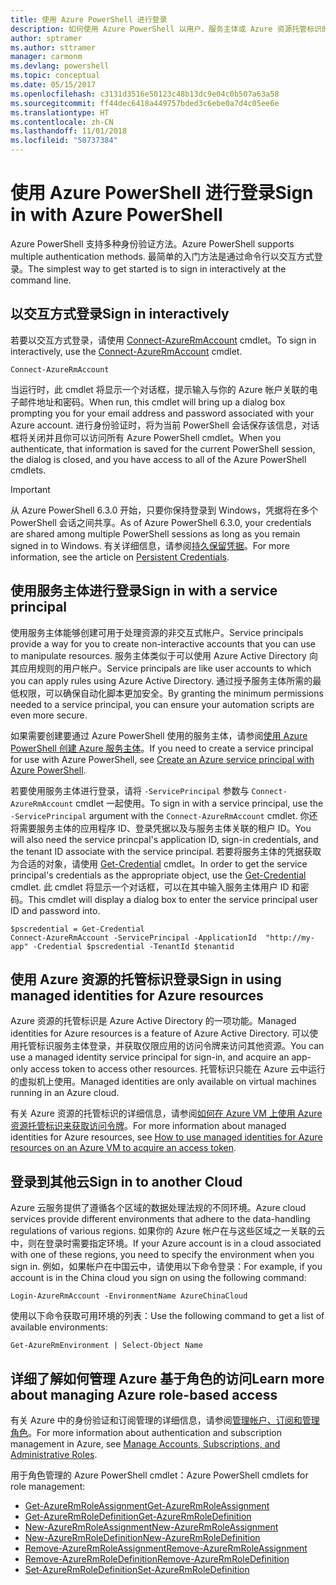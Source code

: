 ```yaml
---
title: 使用 Azure PowerShell 进行登录
description: 如何使用 Azure PowerShell 以用户、服务主体或 Azure 资源托管标识的形式登录。
author: sptramer
ms.author: sttramer
manager: carmonm
ms.devlang: powershell
ms.topic: conceptual
ms.date: 05/15/2017
ms.openlocfilehash: c3131d3516e50123c48b13dc9e04c0b507a63a58
ms.sourcegitcommit: ff44dec6418a449757bded3c6ebe0a7d4c05ee6e
ms.translationtype: HT
ms.contentlocale: zh-CN
ms.lasthandoff: 11/01/2018
ms.locfileid: "50737384"
---
```

# <a name="sign-in-with-azure-powershell"></a><span data-ttu-id="5ae05-103">使用 Azure PowerShell 进行登录</span><span class="sxs-lookup"><span data-stu-id="5ae05-103">Sign in with Azure PowerShell</span></span>

<span data-ttu-id="5ae05-104">Azure PowerShell 支持多种身份验证方法。</span><span class="sxs-lookup"><span data-stu-id="5ae05-104">Azure PowerShell supports multiple authentication methods.</span></span> <span data-ttu-id="5ae05-105">最简单的入门方法是通过命令行以交互方式登录。</span><span class="sxs-lookup"><span data-stu-id="5ae05-105">The simplest way to get started is to sign in interactively at the command line.</span></span>

## <a name="sign-in-interactively"></a><span data-ttu-id="5ae05-106">以交互方式登录</span><span class="sxs-lookup"><span data-stu-id="5ae05-106">Sign in interactively</span></span>

<span data-ttu-id="5ae05-107">若要以交互方式登录，请使用 [Connect-AzureRmAccount](/powershell/module/azurerm.profile/connect-azurermaccount) cmdlet。</span><span class="sxs-lookup"><span data-stu-id="5ae05-107">To sign in interactively, use the [Connect-AzureRmAccount](/powershell/module/azurerm.profile/connect-azurermaccount) cmdlet.</span></span>

```azurepowershell
Connect-AzureRmAccount
```

<span data-ttu-id="5ae05-108">当运行时，此 cmdlet 将显示一个对话框，提示输入与你的 Azure 帐户关联的电子邮件地址和密码。</span><span class="sxs-lookup"><span data-stu-id="5ae05-108">When run, this cmdlet will bring up a dialog box prompting you for your email address and password associated with your Azure account.</span></span> <span data-ttu-id="5ae05-109">进行身份验证时，将为当前 PowerShell 会话保存该信息，对话框将关闭并且你可以访问所有 Azure PowerShell cmdlet。</span><span class="sxs-lookup"><span data-stu-id="5ae05-109">When you authenticate, that information is saved for the current PowerShell session, the dialog is closed, and you have access to all of the Azure PowerShell cmdlets.</span></span>

> [!IMPORTANT]
> <span data-ttu-id="5ae05-110">从 Azure PowerShell 6.3.0 开始，只要你保持登录到 Windows，凭据将在多个 PowerShell 会话之间共享。</span><span class="sxs-lookup"><span data-stu-id="5ae05-110">As of Azure PowerShell 6.3.0, your credentials are shared among multiple PowerShell sessions as long as you remain signed in to Windows.</span></span> <span data-ttu-id="5ae05-111">有关详细信息，请参阅[持久保留凭据](context-persistence.md)。</span><span class="sxs-lookup"><span data-stu-id="5ae05-111">For more information, see the article on [Persistent Credentials](context-persistence.md).</span></span>

## <a name="sign-in-with-a-service-principal"></a><span data-ttu-id="5ae05-112">使用服务主体进行登录</span><span class="sxs-lookup"><span data-stu-id="5ae05-112">Sign in with a service principal</span></span>

<span data-ttu-id="5ae05-113">使用服务主体能够创建可用于处理资源的非交互式帐户。</span><span class="sxs-lookup"><span data-stu-id="5ae05-113">Service principals provide a way for you to create non-interactive accounts that you can use to manipulate resources.</span></span> <span data-ttu-id="5ae05-114">服务主体类似于可以使用 Azure Active Directory 向其应用规则的用户帐户。</span><span class="sxs-lookup"><span data-stu-id="5ae05-114">Service principals are like user accounts to which you can apply rules using Azure Active Directory.</span></span> <span data-ttu-id="5ae05-115">通过授予服务主体所需的最低权限，可以确保自动化脚本更加安全。</span><span class="sxs-lookup"><span data-stu-id="5ae05-115">By granting the minimum permissions needed to a service principal, you can ensure your automation scripts are even more secure.</span></span>

<span data-ttu-id="5ae05-116">如果需要创建要通过 Azure PowerShell 使用的服务主体，请参阅[使用 Azure PowerShell 创建 Azure 服务主体](create-azure-service-principal-azureps.md)。</span><span class="sxs-lookup"><span data-stu-id="5ae05-116">If you need to create a service principal for use with Azure PowerShell, see [Create an Azure service principal with Azure PowerShell](create-azure-service-principal-azureps.md).</span></span>

<span data-ttu-id="5ae05-117">若要使用服务主体进行登录，请将 `-ServicePrincipal` 参数与 `Connect-AzureRmAccount` cmdlet 一起使用。</span><span class="sxs-lookup"><span data-stu-id="5ae05-117">To sign in with a service principal, use the `-ServicePrincipal` argument with the `Connect-AzureRmAccount` cmdlet.</span></span> <span data-ttu-id="5ae05-118">你还将需要服务主体的应用程序 ID、登录凭据以及与服务主体关联的租户 ID。</span><span class="sxs-lookup"><span data-stu-id="5ae05-118">You will also need the service princpal's application ID, sign-in credentials, and the tenant ID associate with the service principal.</span></span> <span data-ttu-id="5ae05-119">若要将服务主体的凭据获取为合适的对象，请使用 [Get-Credential](/powershell/module/microsoft.powershell.security/get-credential) cmdlet。</span><span class="sxs-lookup"><span data-stu-id="5ae05-119">In order to get the service principal's credentials as the appropriate object, use the [Get-Credential](/powershell/module/microsoft.powershell.security/get-credential) cmdlet.</span></span> <span data-ttu-id="5ae05-120">此 cmdlet 将显示一个对话框，可以在其中输入服务主体用户 ID 和密码。</span><span class="sxs-lookup"><span data-stu-id="5ae05-120">This cmdlet will display a dialog box to enter the service principal user ID and password into.</span></span>

```azurepowershell-interactive
$pscredential = Get-Credential
Connect-AzureRmAccount -ServicePrincipal -ApplicationId  "http://my-app" -Credential $pscredential -TenantId $tenantid
```

## <a name="sign-in-using-managed-identities-for-azure-resources"></a><span data-ttu-id="5ae05-121">使用 Azure 资源的托管标识登录</span><span class="sxs-lookup"><span data-stu-id="5ae05-121">Sign in using managed identities for Azure resources</span></span>

<span data-ttu-id="5ae05-122">Azure 资源的托管标识是 Azure Active Directory 的一项功能。</span><span class="sxs-lookup"><span data-stu-id="5ae05-122">Managed identities for Azure resources is a feature of Azure Active Directory.</span></span> <span data-ttu-id="5ae05-123">可以使用托管标识服务主体登录，并获取仅限应用的访问令牌来访问其他资源。</span><span class="sxs-lookup"><span data-stu-id="5ae05-123">You can use a managed identity service principal for sign-in, and acquire an app-only access token to access other resources.</span></span> <span data-ttu-id="5ae05-124">托管标识只能在 Azure 云中运行的虚拟机上使用。</span><span class="sxs-lookup"><span data-stu-id="5ae05-124">Managed identities are only available on virtual machines running in an Azure cloud.</span></span>

<span data-ttu-id="5ae05-125">有关 Azure 资源的托管标识的详细信息，请参阅[如何在 Azure VM 上使用 Azure 资源托管标识来获取访问令牌](/azure/active-directory/managed-identities-azure-resources/how-to-use-vm-token)。</span><span class="sxs-lookup"><span data-stu-id="5ae05-125">For more information about managed identities for Azure resources, see [How to use managed identities for Azure resources on an Azure VM to acquire an access token](/azure/active-directory/managed-identities-azure-resources/how-to-use-vm-token).</span></span>

## <a name="sign-in-to-another-cloud"></a><span data-ttu-id="5ae05-126">登录到其他云</span><span class="sxs-lookup"><span data-stu-id="5ae05-126">Sign in to another Cloud</span></span>

<span data-ttu-id="5ae05-127">Azure 云服务提供了遵循各个区域的数据处理法规的不同环境。</span><span class="sxs-lookup"><span data-stu-id="5ae05-127">Azure cloud services provide different environments that adhere to the data-handling regulations of various regions.</span></span> <span data-ttu-id="5ae05-128">如果你的 Azure 帐户在与这些区域之一关联的云中，则在登录时需要指定环境。</span><span class="sxs-lookup"><span data-stu-id="5ae05-128">If your Azure account is in a cloud associated with one of these regions, you need to specify the environment when you sign in.</span></span> <span data-ttu-id="5ae05-129">例如，如果帐户在中国云中，请使用以下命令登录：</span><span class="sxs-lookup"><span data-stu-id="5ae05-129">For example, if you account is in the China cloud you sign on using the following command:</span></span>

```azurepowershell-interactive
Login-AzureRmAccount -EnvironmentName AzureChinaCloud
```

<span data-ttu-id="5ae05-130">使用以下命令获取可用环境的列表：</span><span class="sxs-lookup"><span data-stu-id="5ae05-130">Use the following command to get a list of available environments:</span></span>

```azurepowershell-interactive
Get-AzureRmEnvironment | Select-Object Name
```

## <a name="learn-more-about-managing-azure-role-based-access"></a><span data-ttu-id="5ae05-131">详细了解如何管理 Azure 基于角色的访问</span><span class="sxs-lookup"><span data-stu-id="5ae05-131">Learn more about managing Azure role-based access</span></span>

<span data-ttu-id="5ae05-132">有关 Azure 中的身份验证和订阅管理的详细信息，请参阅[管理帐户、订阅和管理角色](/azure/active-directory/role-based-access-control-configure)。</span><span class="sxs-lookup"><span data-stu-id="5ae05-132">For more information about authentication and subscription management in Azure, see [Manage Accounts, Subscriptions, and Administrative Roles](/azure/active-directory/role-based-access-control-configure).</span></span>

<span data-ttu-id="5ae05-133">用于角色管理的 Azure PowerShell cmdlet：</span><span class="sxs-lookup"><span data-stu-id="5ae05-133">Azure PowerShell cmdlets for role management:</span></span>

* [<span data-ttu-id="5ae05-134">Get-AzureRmRoleAssignment</span><span class="sxs-lookup"><span data-stu-id="5ae05-134">Get-AzureRmRoleAssignment</span></span>](/powershell/module/AzureRM.Resources/Get-AzureRmRoleAssignment)
* [<span data-ttu-id="5ae05-135">Get-AzureRmRoleDefinition</span><span class="sxs-lookup"><span data-stu-id="5ae05-135">Get-AzureRmRoleDefinition</span></span>](/powershell/module/AzureRM.Resources/Get-AzureRmRoleDefinition)
* [<span data-ttu-id="5ae05-136">New-AzureRmRoleAssignment</span><span class="sxs-lookup"><span data-stu-id="5ae05-136">New-AzureRmRoleAssignment</span></span>](/powershell/module/AzureRM.Resources/New-AzureRmRoleAssignment)
* [<span data-ttu-id="5ae05-137">New-AzureRmRoleDefinition</span><span class="sxs-lookup"><span data-stu-id="5ae05-137">New-AzureRmRoleDefinition</span></span>](/powershell/module/AzureRM.Resources/New-AzureRmRoleDefinition)
* [<span data-ttu-id="5ae05-138">Remove-AzureRmRoleAssignment</span><span class="sxs-lookup"><span data-stu-id="5ae05-138">Remove-AzureRmRoleAssignment</span></span>](/powershell/module/AzureRM.Resources/Remove-AzureRmRoleAssignment)
* [<span data-ttu-id="5ae05-139">Remove-AzureRmRoleDefinition</span><span class="sxs-lookup"><span data-stu-id="5ae05-139">Remove-AzureRmRoleDefinition</span></span>](/powershell/module/AzureRM.Resources/Remove-AzureRmRoleDefinition)
* [<span data-ttu-id="5ae05-140">Set-AzureRmRoleDefinition</span><span class="sxs-lookup"><span data-stu-id="5ae05-140">Set-AzureRmRoleDefinition</span></span>](/powershell/moduel/AzureRM.Resources/Set-AzureRmRoleDefinition)
